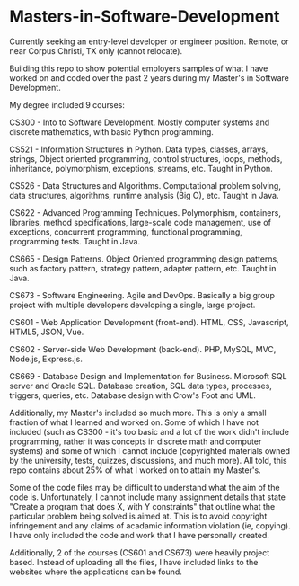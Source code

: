 # Masters-in-Software-Development

Currently seeking an entry-level developer or engineer position. Remote, or near Corpus Christi, TX only (cannot relocate).

Building this repo to show potential employers samples of what I have worked on and coded over the past 2 years during my Master's in Software Development.

My degree included 9 courses:

CS300 - Into to Software Development. Mostly computer systems and discrete mathematics, with basic Python programming.

CS521 - Information Structures in Python. Data types, classes, arrays, strings, Object oriented programming, control structures, loops, methods, inheritance, polymorphism, exceptions, streams, etc. Taught in Python.

CS526 - Data Structures and Algorithms. Computational problem solving, data structures, algorithms, runtime analysis (Big O), etc. Taught in Java.

CS622 - Advanced Programming Techniques. Polymorphism, containers, libraries, method specifications, large-scale code management, use of exceptions, concurrent programming, functional programming, programming tests. Taught in Java.

CS665 - Design Patterns. Object Oriented programming design patterns, such as factory pattern, strategy pattern, adapter pattern, etc. Taught in Java.

CS673 - Software Engineering. Agile and DevOps. Basically a big group project with multiple developers developing a single, large project.

CS601 - Web Application Development (front-end). HTML, CSS, Javascript, HTML5, JSON, Vue.

CS602 - Server-side Web Development (back-end). PHP, MySQL, MVC, Node.js, Express.js.

CS669 - Database Design and Implementation for Business. Microsoft SQL server and Oracle SQL. Database creation, SQL data types, processes, triggers, queries, etc. Database design with Crow's Foot and UML.

Additionally, my Master's included so much more. This is only a small fraction of what I learned and worked on. Some of which I have not included (such as CS300 - it's too basic and a lot of the work didn't include programming, rather it was concepts in discrete math and computer systems) and some of which I cannot include (copyrighted materials owned by the university, tests, quizzes, discussions, and much more). All told, this repo contains about 25% of what I worked on to attain my Master's.

Some of the code files may be difficult to understand what the aim of the code is. Unfortunately, I cannot include many assignment details that state "Create a program that does X, with Y constraints" that outline what the particular problem being solved is aimed at. This is to avoid copyright infringement and any claims of acadamic information violation (ie, copying). I have only included the code and work that I have personally created.

Additionally, 2 of the courses (CS601 and CS673) were heavily project based. Instead of uploading all the files, I have included links to the websites where the applications can be found.
